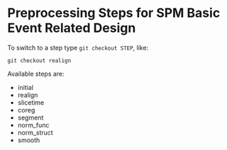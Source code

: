 Preprocessing Steps for SPM Basic Event Related Design
======================================================


To switch to a step type `git checkout STEP`, like:

    git checkout realign

Available steps are:

* initial
* realign
* slicetime
* coreg
* segment
* norm_func
* norm_struct
* smooth


